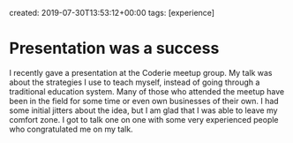 created: 2019-07-30T13:53:12+00:00
tags: [experience]

# Presentation was a success


I recently gave a presentation at the Coderie meetup group. My talk was about the strategies I use to teach myself, instead of going through a traditional education system. Many of those who attended the meetup have been in the field for some time or even own businesses of their own. I had some initial jitters about the idea, but I am glad that I was able to leave my comfort zone. I got to talk one on one with some very experienced people who congratulated me on my talk.

